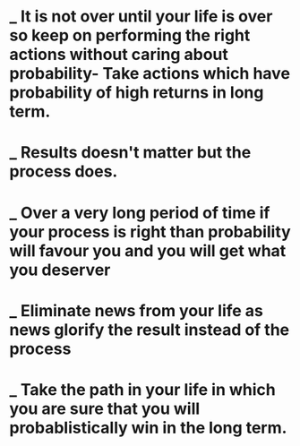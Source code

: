 # _ It is not over until your life is over so keep on performing the right actions without caring about probability- Take actions which have probability of high returns in long term.
# _ Results doesn't matter but the process does.
# _ Over a very long period of time if your process is right than probability will favour you and you will get what you deserver
# _ Eliminate news from your life as news glorify the result instead of the process
# _ Take the path in your life in which you are sure that you will probablistically win in the long term.



